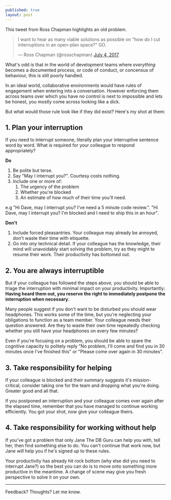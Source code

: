 ```yaml
---
published: true
layout: post
---
```

This tweet from Ross Chapman highlights an old problem. 

<blockquote class="twitter-tweet" data-lang="en"><p lang="en" dir="ltr">I want to hear as many viable solutions as possible on &quot;how do I cut interruptions in an open-plan space?&quot; GO.</p>&mdash; Ross Chapman (@rosschapman) <a href="https://twitter.com/rosschapman/status/882213944806567937">July 4, 2017</a></blockquote>
<script async src="//platform.twitter.com/widgets.js" charset="utf-8"></script>

What's odd is that in the world of development teams where _everything_ becomes a documented process, or code of conduct, or concensus of behaviour, this is still poorly handled.

In an ideal world, collaborative environments would have rules of engagement when entering into a conversation. However enforcing them across teams over which you have no control is next to impossible and lets be honest, you mostly come across looking like a dick.

But what would those rule look like if they did exist? Here's my shot at them:

## 1. Plan your interruption

If you need to interrupt someone, literally plan your interruptive sentence word by word. What is required for your colleague to respond appropriately?

**Do** 
1. Be polite but terse.
2. Say "May I interrupt you?". Courtesy costs nothing.
3. Include one or more of:
    1. The urgency of the problem 
    2. Whether you're blocked 
    3. An estimate of how much of their time you'll need.
  
e.g "Hi Dave, may I interrupt you? I've need a 5 minute code review.". "Hi Dave, may I interrupt you? I'm blocked and I need to ship this in an hour".

**Don't** 
 
1. Include forced pleasantries. Your colleague may already be annoyed, don't waste their time with etiquette. 
2. Go into _any_ technical detail. If your colleague has the knowledge, their mind will unavoidably start solving the problem, try as they might to resume their work. Their productivity has bottomed out.

## 2. You are always interruptible

But if your colleague has followed the steps above, you should be able to triage the interruption with minimal impact on your productivity. Importantly: **Having heard them out, you reserve the right to immediately postpone the interruption when necessary**. 

Many people suggest if you don't want to be disturbed you should wear headphones. This works some of the time, but you're neglecting your obligations to function as a team member. Your colleague needs their question answered. Are they to waste their own time repeatedly checking whether you still have your headphones on every few minutes? 

Even if you're focusing on a problem, you should be able to spare the cognitive capacity to politely reply "No problem, I'll come and find you in 30 minutes once I've finished this" or "Please come over again in 30 minutes".

## 3. Take responsibility for helping

If your colleague is blocked and their summary suggests it's mission-critical, consider taking one for the team and dropping what you're doing. Greater good and all that.

If you postponed an interruption and your colleague comes over again after the elapsed time, remember that you have managed to continue working efficiently. You got your shot, now give your colleague theirs.

## 4. Take responsibility for working without help

If you've got a problem that only Jane The DB Guru can help you with, tell her, then find something else to do. You can't continue that work now, but Jane _will_ help you if he's signed up to these rules. 

Your productivity has already hit rock bottom (why else did you need to interrupt Jane?) so the best you can do is to move onto something more productive in the meantime. A change of scene may give you fresh perspective to solve it on your own.

--------

Feedback? Thoughts? Let me know.
